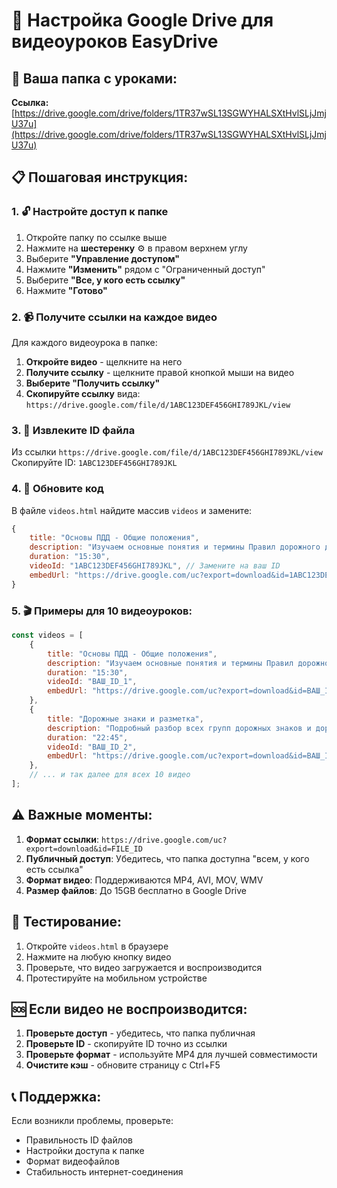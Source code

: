 # 📁 Настройка Google Drive для видеоуроков EasyDrive

## 🎯 Ваша папка с уроками:
**Ссылка:** [https://drive.google.com/drive/folders/1TR37wSL13SGWYHALSXtHvlSLjJmjU37u](https://drive.google.com/drive/folders/1TR37wSL13SGWYHALSXtHvlSLjJmjU37u)

## 📋 Пошаговая инструкция:

### 1. 🔓 Настройте доступ к папке
1. Откройте папку по ссылке выше
2. Нажмите на **шестеренку** ⚙️ в правом верхнем углу
3. Выберите **"Управление доступом"**
4. Нажмите **"Изменить"** рядом с "Ограниченный доступ"
5. Выберите **"Все, у кого есть ссылку"**
6. Нажмите **"Готово"**

### 2. 📹 Получите ссылки на каждое видео
Для каждого видеоурока в папке:

1. **Откройте видео** - щелкните на него
2. **Получите ссылку** - щелкните правой кнопкой мыши на видео
3. **Выберите "Получить ссылку"**
4. **Скопируйте ссылку** вида: `https://drive.google.com/file/d/1ABC123DEF456GHI789JKL/view`

### 3. 🔧 Извлеките ID файла
Из ссылки `https://drive.google.com/file/d/1ABC123DEF456GHI789JKL/view`
Скопируйте ID: `1ABC123DEF456GHI789JKL`

### 4. 📝 Обновите код
В файле `videos.html` найдите массив `videos` и замените:

```javascript
{
    title: "Основы ПДД - Общие положения",
    description: "Изучаем основные понятия и термины Правил дорожного движения", 
    duration: "15:30",
    videoId: "1ABC123DEF456GHI789JKL", // Замените на ваш ID
    embedUrl: "https://drive.google.com/uc?export=download&id=1ABC123DEF456GHI789JKL"
}
```

### 5. 🎬 Примеры для 10 видеоуроков:

```javascript
const videos = [
    {
        title: "Основы ПДД - Общие положения",
        description: "Изучаем основные понятия и термины Правил дорожного движения",
        duration: "15:30",
        videoId: "ВАШ_ID_1",
        embedUrl: "https://drive.google.com/uc?export=download&id=ВАШ_ID_1"
    },
    {
        title: "Дорожные знаки и разметка",
        description: "Подробный разбор всех групп дорожных знаков и дорожной разметки",
        duration: "22:45", 
        videoId: "ВАШ_ID_2",
        embedUrl: "https://drive.google.com/uc?export=download&id=ВАШ_ID_2"
    },
    // ... и так далее для всех 10 видео
];
```

## ⚠️ Важные моменты:

1. **Формат ссылки**: `https://drive.google.com/uc?export=download&id=FILE_ID`
2. **Публичный доступ**: Убедитесь, что папка доступна "всем, у кого есть ссылка"
3. **Формат видео**: Поддерживаются MP4, AVI, MOV, WMV
4. **Размер файлов**: До 15GB бесплатно в Google Drive

## 🧪 Тестирование:

1. Откройте `videos.html` в браузере
2. Нажмите на любую кнопку видео
3. Проверьте, что видео загружается и воспроизводится
4. Протестируйте на мобильном устройстве

## 🆘 Если видео не воспроизводится:

1. **Проверьте доступ** - убедитесь, что папка публичная
2. **Проверьте ID** - скопируйте ID точно из ссылки
3. **Проверьте формат** - используйте MP4 для лучшей совместимости
4. **Очистите кэш** - обновите страницу с Ctrl+F5

## 📞 Поддержка:

Если возникли проблемы, проверьте:
- Правильность ID файлов
- Настройки доступа к папке
- Формат видеофайлов
- Стабильность интернет-соединения


